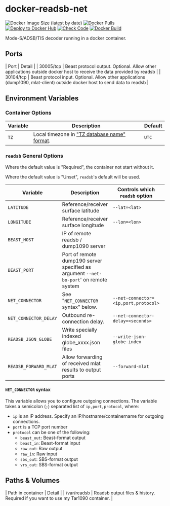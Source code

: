 # docker-readsb-net

![Docker Image Size (latest by date)](https://img.shields.io/docker/image-size/jeremiec82/readsb-net?style=plastic)
![Docker Pulls](https://img.shields.io/docker/pulls/jeremiec82/readsb-net?style=plastic)
[![Deploy to Docker Hub](https://github.com/Jeremie-C/docker-readsb-net/actions/workflows/deploy.yml/badge.svg)](https://github.com/Jeremie-C/docker-readsb-net/actions/workflows/deploy.yml)
[![Check Code](https://github.com/Jeremie-C/docker-readsb-net/actions/workflows/check_code.yml/badge.svg)](https://github.com/Jeremie-C/docker-readsb-net/actions/workflows/check_code.yml)
[![Docker Build](https://github.com/Jeremie-C/docker-readsb-net/actions/workflows/test_build.yml/badge.svg)](https://github.com/Jeremie-C/docker-readsb-net/actions/workflows/test_build.yml)

Mode-S/ADSB/TIS decoder running in a docker container.

## Ports

| Port | Detail |
| 30005/tcp | Beast protocol output. Optional. Allow other applications outside docker host to receive the data provided by readsb |
| 30104/tcp | Beast protocol input. Optional. Allow other applications (dump1090, mlat-client) outside docker host to send data to readsb |

## Environment Variables

### Container Options

| Variable | Description | Default |
|----------|-------------|---------|
| `TZ` | Local timezone in ["TZ database name" format](<https://en.wikipedia.org/wiki/List_of_tz_database_time_zones>). | `UTC` |

### `readsb` General Options

Where the default value is "Required", the container not start without it.

Where the default value is "Unset", `readsb`'s default will be used.

| Variable | Description | Controls which `readsb` option | Default |
|----------|-------------|--------------------------------|---------|
| `LATITUDE` | Reference/receiver surface latitude | `--lat=<lat>` | Required |
| `LONGITUDE` | Reference/receiver surface longitude | `--lon=<lon>` | Required |
| `BEAST_HOST` | IP of remote readsb / dump1090 server | | Required |
| `BEAST_PORT` | Port of remote dump190 server specified as argument `--net-bo-port`' on remote system | | Required |
| `NET_CONNECTOR` | See "`NET_CONNECTOR` syntax" below. | `--net-connector=<ip,port,protocol>` | Unset |
| `NET_CONNECTOR_DELAY` | Outbound re-connection delay. | `--net-connector-delay=<seconds>` | Unset |
| `READSB_JSON_GLOBE` | Write specially indexed globe_xxxx.json files | `--write-json-globe-index` | Unset |
| `READSB_FORWARD_MLAT` | Allow forwarding of received mlat results to output ports | `--forward-mlat` | Unset |

#### `NET_CONNECTOR` syntax

This variable allows you to configure outgoing connections. The variable takes a semicolon (`;`) separated list of `ip,port,protocol`, where:

* `ip` is an IP address. Specify an IP/hostname/containername for outgoing connections.
* `port` is a TCP port number
* `protocol` can be one of the following:
  * `beast_out`: Beast-format output
  * `beast_in`: Beast-format input
  * `raw_out`: Raw output
  * `raw_in`: Raw input
  * `sbs_out`: SBS-format output
  * `vrs_out`: SBS-format output

## Paths & Volumes

| Path in container | Detail |
| /var/readsb | Readsb output files & history. Required if you want to use my Tar1090 container. |
